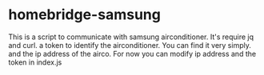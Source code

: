 # homebridge-samsung
This is a script to communicate with samsung airconditioner.
It's require jq and curl.
a token to identify the airconditioner. You can find it very simply.
and the ip address of the airco.
For now you can modify ip address and the token in index.js
